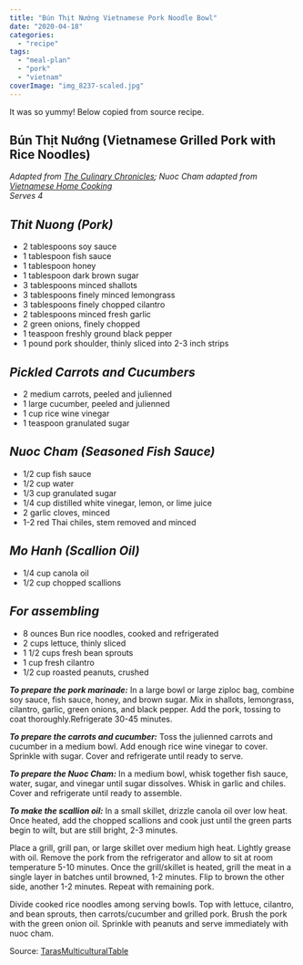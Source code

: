 ```yaml
---
title: "Bún Thịt Nướng Vietnamese Pork Noodle Bowl"
date: "2020-04-18"
categories: 
  - "recipe"
tags: 
  - "meal-plan"
  - "pork"
  - "vietnam"
coverImage: "img_8237-scaled.jpg"
---
```


It was so yummy! Below copied from source recipe.

## **Bún Thịt Nướng (Vietnamese Grilled Pork with Rice Noodles)**

_Adapted from [The Culinary Chronicles](https://tarasmulticulturaltable.com/bun-thit-nuong-vietnamese-grilled-pork-with-rice-noodles/theculinarychronicles.com/2010/08/20/bun-thịt-nướng-vietnamese-grilled-pork-over-vermicelli-noodles/); Nuoc Cham adapted from [Vietnamese Home Cooking](http://www.amazon.com/gp/product/1607740532/ref=as_li_tl?ie=UTF8&camp=1789&creative=390957&creativeASIN=1607740532&linkCode=as2&tag=deutjetzgermn-20&linkId=4Q5GMSJJWNHWVY6C)_  
_Serves 4_

## **_Thit Nuong (Pork)_**

- 2 tablespoons soy sauce
- 1 tablespoon fish sauce
- 1 tablespoon honey
- 1 tablespoon dark brown sugar
- 3 tablespoons minced shallots
- 3 tablespoons finely minced lemongrass
- 3 tablespoons finely chopped cilantro
- 2 tablespoons minced fresh garlic
- 2 green onions, finely chopped
- 1 teaspoon freshly ground black pepper
- 1 pound pork shoulder, thinly sliced into 2-3 inch strips

## **_Pickled Carrots and Cucumbers_**

- 2 medium carrots, peeled and julienned
- 1 large cucumber, peeled and julienned
- 1 cup rice wine vinegar
- 1 teaspoon granulated sugar

## **_Nuoc Cham (Seasoned Fish Sauce)_**

- 1/2 cup fish sauce
- 1/2 cup water
- 1/3 cup granulated sugar
- 1/4 cup distilled white vinegar, lemon, or lime juice
- 2 garlic cloves, minced
- 1-2 red Thai chiles, stem removed and minced

## **_Mo Hanh (**S**callion Oil)_**

- 1/4 cup canola oil
- 1/2 cup chopped scallions

## **_For assembling_**

- 8 ounces Bun rice noodles, cooked and refrigerated
- 2 cups lettuce, thinly sliced
- 1 1/2 cups fresh bean sprouts
- 1 cup fresh cilantro
- 1/2 cup roasted peanuts, crushed

**_To prepare the pork marinade:_** In a large bowl or large ziploc bag, combine soy sauce, fish sauce, honey, and brown sugar. Mix in shallots, lemongrass, cilantro, garlic, green onions, and black pepper. Add the pork, tossing to coat thoroughly.Refrigerate 30-45 minutes.

**_To prepare the carrots and cucumber:_** Toss the julienned carrots and cucumber in a medium bowl. Add enough rice wine vinegar to cover. Sprinkle with sugar. Cover and refrigerate until ready to serve.

**_To prepare the Nuoc Cham:_** In a medium bowl, whisk together fish sauce, water, sugar, and vinegar until sugar dissolves. Whisk in garlic and chiles. Cover and refrigerate until ready to assemble.

**_To make the scallion oil:_** In a small skillet, drizzle canola oil over low heat. Once heated, add the chopped scallions and cook just until the green parts begin to wilt, but are still bright, 2-3 minutes.

Place a grill, grill pan, or large skillet over medium high heat. Lightly grease with oil. Remove the pork from the refrigerator and allow to sit at room temperature 5-10 minutes. Once the grill/skillet is heated, grill the meat in a single layer in batches until browned, 1-2 minutes. Flip to brown the other side, another 1-2 minutes. Repeat with remaining pork.

Divide cooked rice noodles among serving bowls. Top with lettuce, cilantro, and bean sprouts, then carrots/cucumber and grilled pork. Brush the pork with the green onion oil. Sprinkle with peanuts and serve immediately with nuoc cham.

Source: [TarasMulticulturalTable](https://tarasmulticulturaltable.com/bun-thit-nuong-vietnamese-grilled-pork-with-rice-noodles/)
